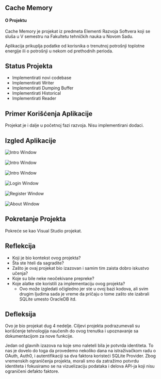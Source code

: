 ## Cache Memory

#### O Projektu

Cache Memory je projekat iz predmeta Elementi Razvoja Softvera koji se sluša u V semestru na Fakultetu tehničkih nauka u Novom Sadu.  

Aplikacija prikuplja podatke od korisnika o trenutnoj potrošnji toplotne energije ili o potrošnji u nekom od prethodnih perioda. 

## Status Projekta
<ul>
  <li>Implementirati novi codebase</li>
  <li>Implementirati Writer</li>
  <li>Implementirati Dumping Buffer</li>
  <li>Implementirati Historical</li>
  <li>Implementirati Reader</li>
</ul>

## Primer Korišćenja Aplikacije
Projekat je i dalje u početnoj fazi razvoja. Nisu implementirani dodaci.

## Izgled Aplikacije
![Intro Window](src/screenshots/main_w.png)
<br/><br/>
![Intro Window](src/screenshots/main_w1.png)
<br/><br/>
![Intro Window](src/screenshots/main_w2.png)
<br/><br/>
![Login Window](src/screenshots/login_w.png)
<br/><br/>
![Register Window](src/screenshots/register1_w.png)
<br/><br/>
![About Window](src/screenshots/about_w.png)


## Pokretanje Projekta
Pokreće se kao Visual Studio projekat.  

## Reflekcija

  - Koji je bio kontekst ovog projekta?
  - Šta ste hteli da sagradite?
  - Zašto je ovaj projekat bio izazovan i samim tim zaista dobro iskustvo učenja?
  - Koje su bile neke neočekivane prepreke?
  - Koje alatke ste koristili za implementaciju ovog projekta?
      - Ovo može izgledati očigledno jer ste u ovoj bazi kodova, ali svim drugim ljudima sada je vreme da pričaju o tome zašto ste izabrali SQLite umesto OracleDB itd.

## Defleksija  

Ovo je bio projekat dug 4 nedelje. Ciljevi projekta podrazumevali su korišćenje tehnologija naučenih do ovog trenutka i upoznavanje sa dokumentacijom za nove funkcije.  

Jedan od glavnih izazova na koje smo naleteli bila je potvrda identiteta. To nas je dovelo do toga da provedemo nekoliko dana na istraživačkom radu o OAuth, Auth0, i autentifikaciji sa dva faktora koristeći SQLite Provider. Zbog vremenskih ograničenja projekta, morali smo da zatražimo potvrdu identiteta i fokusiramo se na vizuelizaciju podataka i delova API-ja koji nisu ograničeni defakto faktore.
